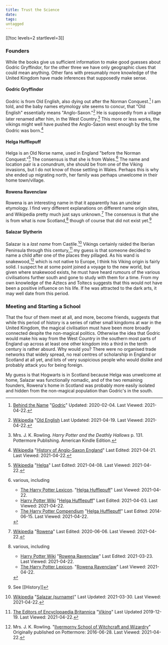 ```yaml
---
title: Trust the Science
date: 
tags:
untagged
---
```


[[!toc levels=2 startlevel=3]]

### Founders

While the books give us sufficient information to make good guesses about Godric
Gryffindor, for the other three we have only geographic clues that could mean
anything.  Other fans with presumably more knowledge of the United Kingdom have
made inferences that supposedly make sense.

#### Godric Gryffindor

Godric is from Old English, also dying out after the Norman
Conquest.[^20210422-5] I am told, and the baby names etymology site seems to
concur, that "Old English" essentially means "Anglo-Saxon."[^20210422-6] He is
supposedly from a village later renamed after him, in the West
Country.[^20210422-8] This more or less works, the vikings might well have
pushed the Anglo-Saxon west enough by the time Godric was born.[^20210422-9]

#### Helga Hufflepuff

Helga is an Old Norse name, used in England "before the Norman
Conquest."[^20210422-4] The consensus is that she is from Wales.[^20210422-10]
The name and location pair is a conundrum, she should be from one of the Viking
invasions, but I do not know of those settling in Wales. Perhaps this is why she
ended up migrating north, her family was perhaps unwelcome in their home
town/village. 

#### Rowena Ravenclaw

Rowena is an interesting name in that it apparently has an unclear etymology. I
find very different explanations on different name origin sites, and Wikipedia
pretty much just says unknown.[^20210422-3] The consensus is that she is from
what is now Scotland,[^20210422-11] though of course that did not exist
yet.[^20210422-12]

#### Salazar Slytherin

Salazar is a *last name* from Castile.[^20210422-7] Vikings certainly raided
the Iberian Peninsula through this century,[^20210422-13] my guess is that
someone decided to name a child after one of the places they pillaged. As his
wand is snakewood,[^20210422-14] which is not native to Europe, I think his
Viking origin is fairly solid. I suspect he at some point joined a voyage to the
new world, but given where snakewood exists, he must have heard rumours of the
various civilisations further south and gone to study with them for a time.  From
my own knowledge of the Aztecs and Toltecs suggests that this would not have
been a positive influence on his life.  If he was attracted to the dark arts, it
may well date from this period. 

### Meeting and Starting a School

That the four of them meet at all, and more, become friends, suggests that while
this period of history is a series of rather small kingdoms at war in the United
Kingdom, the magical civilisation must have been more broadly connected despite
the non-magical politics.  Otherwise the idea that Godric would make his way
from the West Country in the southern most parts of England up across at least
one other kingdom into a third in the tenth century is rather absurd. Why would
you? There were no organised trade networks that widely spread, no real centres
of scholarship in England or Scotland at all yet, and lots of very suspicious
people who would dislike and probably attack you for being foreign.  

My guess is that Hogwarts is in Scotland because Helga was unwelcome at home,
Salazar was functionally nomadic, and of the two remaining founders, Rowena's
home in Scotland was probably more easily isolated and hidden from the
non-magical population than Godric's in the south.  

[^20210422-14]: Mrs. J. K. Rowling. 
    "[Ilvermorny School of Witchcraft and Wizardry](https://www.wizardingworld.com/writing-by-jk-rowling/ilvermorny)"
    Originally published on Pottermore: 2016-06-28. Last Viewed: 2021-04-22.

[^20210422-13]: [The Editors of Encyclopaedia Britannica](https://www.britannica.com/)
    "[Viking](https://www.britannica.com/topic/Viking-people)"
    Last Updated 2019-12-19. Last Viewed: 2021-04-22.

[^20210422-12]: See [[History]]

[^20210422-11]: various, including
    * [Harry Potter Wiki](https://harrypotter.fandom.com/)
      "[Rowena Ravenclaw](https://harrypotter.fandom.com/wiki/Rowena_Ravenclaw)"
      Last Edited: 2021-03-23. Last Viewed: 2021-04-22.
    * [The Harry Potter Lexicon](https://www.hp-lexicon.org/).
      "[Rowena Ravenclaw](https://www.hp-lexicon.org/character/rowena-ravenclaw/)"
      Last Viewed: 2021-04-22.

[^20210422-10]: various, including
    * [The Harry Potter Lexicon](https://www.hp-lexicon.org/). 
      "[Helga Hufflepuff](https://www.hp-lexicon.org/character/helga-hufflepuff/)"
      Last Viewed: 2021-04-22.
    * [Harry Potter Wiki](https://harrypotter.fandom.com/)
      "[Helga Hufflepuff](https://harrypotter.fandom.com/wiki/Helga_Hufflepuff)"
      Last Edited: 2021-04-03. Last Viewed: 2021-04-22.
    * [The Harry Potter Compendium](https://harry-potter-compendium.fandom.com/)
      "[Helga Hufflepuff](https://harry-potter-compendium.fandom.com/wiki/Helga_Hufflepuff)"
      Last Edited: 2014-06-15. Last Viewed: 2021-04-22.

[^20210422-9]: [Wikipedia](https://en.wikipedia.org/)
    "[History of Anglo-Saxon England](https://en.wikipedia.org/wiki/History_of_Anglo-Saxon_England)"
    Last Edited: 2021-04-21. Last Viewed: 2021-04-22.

[^20210422-8]: Mrs. J. K. Rowling. _Harry Potter and the Deathly Hallows_
    p. 131. Pottermore Publishing. American Kindle Edition. 

[^20210422-5]: [Behind the Name](https://www.behindthename.com/)
    "[Godric](https://www.behindthename.com/name/godric)"
    Updated: 2020-02-04. Last Viewed: 2021-04-22.

[^20210422-7]: [Wikipedia](https://en.wikipedia.org/)
    "[Salazar \(surname\)](https://en.wikipedia.org/wiki/Salazar_\(surname\))"
    Last Updated: 2021-03-30. Last Viewed: 2021-04-22.

[^20210422-6]: [Wikipedia](https://en.wikipedia.org/)
    "[Old English](https://en.wikipedia.org/wiki/Old_English)
    Last Updated: 2021-04-19. Last Viewed: 2021-04-22.

[^20210422-4]: [Wikipedia](https://en.wikipedia.org/)
    "[Helga](https://en.wikipedia.org/wiki/Helga)"
    Last Edited: 2021-04-08. Last Viewed: 2021-04-22.

[^20210422-3]: [Wikipedia](https://en.wikipedia.org/)
    "[Rowena](https://en.wikipedia.org/wiki/Rowena)"
    Last Edited: 2020-06-06. Last Viewed: 2021-04-22.

[FWO1]: https://archiveofourown.org/works/28507302

[^20210525-7]: CmptrWz.
    _[For Want of an Outfit](https://archiveofourown.org/works/28507302)_
    [Chapter 24](https://archiveofourown.org/works/28507302/chapters/77941415)
    Published: 2021-01-02 Updated: 2021-05-24 Last Viewed: 2021-05-25.

[^20210525-6]: [Wikipedia](https://en.wikipedia.org)
    "[Flush toilet](https://en.wikipedia.org/wiki/Flush_toilet#Pre-modern_flush_toilet_systems)"
    Last Edited: 2021-04-23. Last Viewed: 2021-05-25.

[^20210525-5]: Mrs. J. K. Rowling. _Harry Potter and the Chamber of Secrets_
    Chapter 9. better citation needed.

[^20210525-4]: citation needed.

[^20210525-2]: 
    * Mr. William E. Schmidt. 
      "[English Bathrooms: Out of the Closet](https://www.nytimes.com/1992/01/23/garden/english-bathrooms-out-of-the-closet.html)"
      [The New York Times](https://www.nytimes.com) 1992-01-23. 
      This article is fairly typical of what I found searching for when indoor
      bathrooms became common
    * The Victorian Emporium.
      "[History of Bathrooms](https://www.thevictorianemporium.com/publications/history/article/history_of_bathrooms)"
      [The Victorian Emporium](https://www.thevictorianemporium.com) 2011-08-04
      Note the distinction between *baths* and *toilets*

[^20210525-1]: Mrs. J. K. Rowling. 
    _Hogwarts: An Incomplete and Unreliable Guide_
    p. 74. Pottermore Publishing. American Kindle Edition. 

[^20210525-3]: Mrs. J. K. Rowling. 
    _Hogwarts: An Incomplete and Unreliable Guide_
    p. 74. Pottermore Publishing. American Kindle Edition. 

[^20210812-1]: see [[History]], the Norse took over substantial parts of
    Scotland and eastern England at different times. 

[^20200720-9]: Mrs. J. K. Rowling. _Harry Potter and the Goblet of Fire_ (Kindle Locations
    9206-9208). Pottermore Limited. American Kindle Edition. 

[^20200720-10]: Mr. Jon Walter. 
    "[Why I'm glad corporal punishment is now only found in books](https://www.theguardian.com/childrens-books-site/2016/jul/01/corporal-punishment-jon-walter)". 
    [The Guardian](https://www.theguardian.com/) 2016-07-01.  Last viewed
    2020-07-20.  The article gives dates for different kinds of Schools. Looking at
    schools Harry likely attended, 1986 for British state schools, and 2000 for
    Scottish private schools. 

[^20210520-1]: FMPtrumpets.
    _[How is this My Life?](https://archiveofourown.org/works/31033985)_
    [Chapter 11: the Midnight Duel](https://archiveofourown.org/works/31033985/chapters/77703686)
    [Archive of Our Own](https://archiveofourown.org) 
    Published: 2021-05-02 Updated: 2021-05-20 Last Viewed: 2021-05-20.

[CDNN]: https://www.gutenberg.org/ebooks/967

[BHBS1]: https://www.ourkids.net/school/brief-history-of-boarding

[FBSU1]: https://britannia-study.com.my/school-type/famous-uk-boarding-schools

[^20210725-2]: Our Kids™. 
    "[A Brief History of Boarding Schools](https://www.ourkids.net/school/brief-history-of-boarding)"
    © 2020. [Our Kids](https://www.ourkids.net).  

[^20210725-1]: Our Kids™. 
    "[A Brief History of Boarding Schools](https://www.ourkids.net/school/brief-history-of-boarding)"
    © 2020. [Our Kids](https://www.ourkids.net).  

[^20200817-1]: Mrs. J. K. Rowling.  I forget which book this is in.

[^20200817-2]: Mrs. J. K. Rowling. 
    "[About the Books: transcript of J.K. Rowling's live interview on Scholastic.com](http://www.accio-quote.org/articles/2000/1000-scholastic-chat.htm)"
    [Accio Quote](http://www.accio-quote.org/) 2000-10-16. Last Viewed 2020-08-17. 

[^20200819-2]:  I'm assuming that both Dean Thomas and the Death Eaters would
    have regarded Dean as a first generation wizard.  We are told Dean did not know
    about his father, and if the Death Eaters did, they would have considered him a
    blood traitor anyway. Thus that makes at least one student who went into hiding
    unsuccessfully. 

[^20200819-3]: It certainly does not mention nearly enough people coming through
    the portrait tunnel, and pretty much his entire class, plus both Creevy boys
    seem to be there.  Get a citation for this.

[^20200819-4]: Several works have this idea, amoung them:
    * AndrewWolfe. _[The Ghost of Privet Drive](https://archiveofourown.org/works/21500365)_ 
      [Archive of Our Own](https://archiveofourown.org) Last Updated 2020-08-14. Last Viewed 2020-08-19.
    * old-crow. _[Unintended Consequences](https://www.fanfiction.net/s/13903544)_
      [Fanfiction.net](https://fanfiction.net) Published: 2021-06-18. Last
      Updated: 2021-08-10. Last Viewed: 2021-08-12. 

[^20210521-6]: Mr. Rudyard Kipling. _Stalky & Co._ better citation needed. 

[^20200811-1]: Mrs. J. K. Rowling. _Harry Potter and the Prisoner of Azkaban_.
    Pottermore. American Kindle Edition.  Better citation needed. 

[^20200811-2]: Mrs. J. K. Rowling.  I don't recall which book this is in.
    Better citation needed. 

[^20200419-1]: Mugglenet.  
    _[The Revised Forty](https://www.mugglenet.com/2016/03/the-revised-forty/)_ 
    [MuggleNet](https://mugglenet.com) Published: 2016-03-31. Updated:
    2021-05-31. last viewed 2021-06-02.

[^20200630-1]: Ms. Diana Summers. 
    _Secrets of the Classlist: Harry Potter and the Original Forty Classmates_  
    Copyright 2011,2014. Amazon Kindle Direct Publishing. 

[^20200630-3]: Mrs. J. K. Rowling. 
    "[The Original Forty](https://www.wizardingworld.com/writing-by-jk-rowling/the-original-forty)"
    <https://www.wizardingworld.com/> Originally published 2015-08-10. 
    Last Viewed 2020-06-30.


